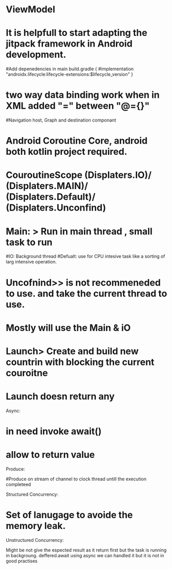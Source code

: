 # ViewModel
# It is helpfull to start adapting the jitpack framework in Android development.

#Add depenedencies in main build.gradle
{
#implementation "androidx.lifecycle:lifecycle-extensions:$lifecycle_version"
}

# two way data binding work when in XML added "=" between "@={}"


#Navigation host, Graph and destination componant

# Android Coroutine Core, android both kotlin project required.

# CouroutineScope (Displaters.IO)/ (Displaters.MAIN)/ (Displaters.Default)/ (Displaters.Unconfind)

# Main: > Run in main thread , small task to run
#IO: Background thread
#Defualt: use for CPU intesive task like a sorting of larg intensive operation.
# Uncofnind>> is not recommeneded to use. and take the current thread to use. 
# Mostly will use the Main & iO 
# Launch> Create and build new countrin with blocking the current couroitne
# Launch doesn return any 

Async:

# in need invoke await() 
# allow to return value

Produce: 

#Produce on stream of channel to clock thread untill the execution completeed

Structured Concurrency:
# Set of lanugage to avoide the memory leak.


Unstructured Concurrency:

Might be not give the espected result as it return first but the task is running in backgroung.
deffered.await using async we can handled it but it is not in good practises
  

